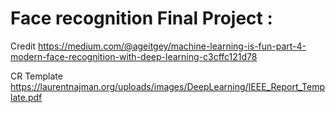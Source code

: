 # Face recognition Final Project : 

Credit
https://medium.com/@ageitgey/machine-learning-is-fun-part-4-modern-face-recognition-with-deep-learning-c3cffc121d78

CR Template
https://laurentnajman.org/uploads/images/DeepLearning/IEEE_Report_Template.pdf
